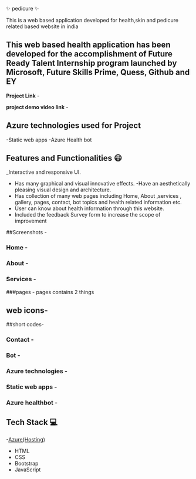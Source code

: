 ✨ pedicure ✨

This is a web based application developed for health,skin and pedicure related based website in india

## This web based health application has been developed for the accomplishment of Future Ready Talent Internship program launched by Microsoft, Future Skills Prime, Quess, Github and EY

**Project Link** -

**project demo video link** - 

## Azure technologies used for Project

-Static web apps 
-Azure Health bot

## Features and Functionalities 😃

_Interactive and responsive UI.
- Has many graphical and visual innovative effects.
-Have an aesthetically pleasing visual design and architecture.
- Has collection of many web pages including Home, About ,services , gallery, pages, contact, bot topics and health related information etc.
- User can know about health information through this website. 
- Included the feedback Survey form to increase the scope of improvement 

##Screenshots -
### Home -


### About -

### Services -

###pages -
pages contains 2 things 

## web icons-

##short codes-

### Contact  - 

### Bot -

### Azure technologies -

### Static web apps -

### Azure healthbot -

## Tech Stack 💻


-[Azure(Hosting)](https://azure.microsoft.com/en-in/features/azure-portal/) 
- HTML
- CSS 
- Bootstrap 
- JavaScript 
